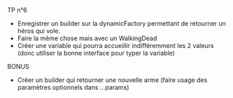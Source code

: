 TP n°6

- Enregistrer un builder sur la dynamicFactory permettant de retourner un héros qui vole. 
- Faire la même chose mais avec un WalkingDead
- Créer une variable qui pourra accueillir indifféremment les 2 valeurs (donc utiliser la bonne interface pour typer la variable)

BONUS
- Créer un builder qui retourner une nouvelle arme (faire usage des paramètres optionnels dans ...params)
